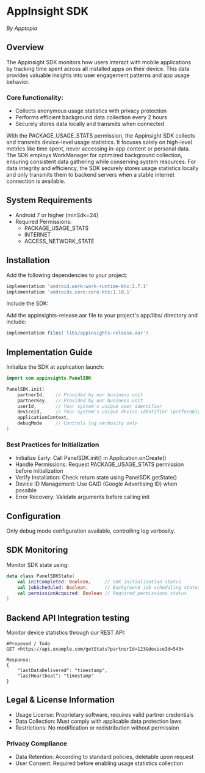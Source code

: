 # AppInsight SDK
*By Apptopia*

## Overview

The Appinsight SDK monitors how users interact with mobile applications by tracking time spent across all installed apps on their device. This data provides valuable insights into user engagement patterns and app usage behavior.

### Core functionality:
- Collects anonymous usage statistics with privacy protection
- Performs efficient background data collection every 2 hours
- Securely stores data locally and transmits when connected

With the PACKAGE_USAGE_STATS permission, the Appinsight SDK collects and transmits device-level usage statistics. It focuses solely on high-level metrics like time spent, never accessing in-app content or personal data. The SDK employs WorkManager for optimized background collection, ensuring consistent data gathering while conserving system resources. For data integrity and efficiency, the SDK securely stores usage statistics locally and only transmits them to backend servers when a stable internet connection is available.

## System Requirements

- Android 7 or higher (minSdk=24)
- Required Permissions:
  - PACKAGE_USAGE_STATS
  - INTERNET
  - ACCESS_NETWORK_STATE

## Installation

Add the following dependencies to your project:
```gradle
implementation 'android.work:work-runtime-ktx:2.7.1'
implementation 'androidx.core:core-ktx:1.10.1'
```

Include the SDK:

Add the appinsights-release.aar file to your project's app/libs/ directory and include:
```gradle
implementation files('libs/appinsights-release.aar')
```

## Implementation Guide

Initialize the SDK at application launch:
```kotlin
import com.appinsights.PanelSDK

PanelSDK.init(
    partnerId,    // Provided by our business unit
    partnerKey,   // Provided by our business unit
    userId,       // Your system's unique user identifier
    deviceId,     // Your system's unique device identifier (preferably GAID)
    applicationContext,
    debugMode     // Controls log verbosity only
)
```

### Best Practices for Initialization
- Initialize Early: Call PanelSDK.init() in Application.onCreate()
- Handle Permissions: Request PACKAGE_USAGE_STATS permission before initialization
- Verify Installation: Check return state using PanelSDK.getState()
- Device ID Management: Use GAID (Google Advertising ID) when possible
- Error Recovery: Validate arguments before calling init

## Configuration
Only debug mode configuration available, controlling log verbosity.

## SDK Monitoring
Monitor SDK state using:
```kotlin
data class PanelSDKState(
    val initCompleted: Boolean,     // SDK initialization status
    val jobScheduled: Boolean,      // Background job scheduling status
    val permissionAcquired: Boolean // Required permissions status
)
```

## Backend API Integration testing <todo>
Monitor device statistics through our REST API:
```
#Proposed / Todo 
GET <https://api.example.com/getStats?partnerId=123&deviceId=543>

Response:
{
    "lastDataDelivered": "timestamp",
    "lastHeartbeat": "timestamp"
}

```


## Legal & License Information
- Usage License: Proprietary software, requires valid partner credentials
- Data Collection: Must comply with applicable data protection laws
- Restrictions: No modification or redistribution without permission

### Privacy Compliance
- Data Retention: According to standard policies, deletable upon request
- User Consent: Required before enabling usage statistics collection
